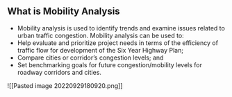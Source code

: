 ## What is Mobility Analysis
- Mobility analysis is used to identify trends and examine issues related to urban traffic congestion. Mobility analysis can be used to:
-   Help evaluate and prioritize project needs in terms of the efficiency of traffic flow for development of the Six Year Highway Plan;
-   Compare cities or corridor’s congestion levels; and
-   Set benchmarking goals for future congestion/mobility levels for roadway corridors and cities.

![[Pasted image 20220929180920.png]]